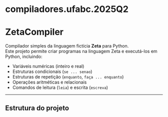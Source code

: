 # compiladores.ufabc.2025Q2
# ZetaCompiler

Compilador simples da linguagem fictícia **Zeta** para Python.  
Este projeto permite criar programas na linguagem Zeta e executá-los em Python, incluindo:

- Variáveis numéricas (inteiro e real)
- Estruturas condicionais (`se ... senao`)
- Estruturas de repetição (`enquanto`, `faça ... enquanto`)
- Operações aritméticas e relacionais
- Comandos de leitura (`leia`) e escrita (`escreva`)

---

## **Estrutura do projeto**
